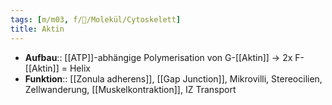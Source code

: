 ```yaml
---
tags: [m/m03, f/🧪/Molekül/Cytoskelett]
title: Aktin
---
```

- **Aufbau**:: [[ATP]]-abhängige Polymerisation von G-[[Aktin]] → 2x F-[[Aktin]] = Helix
- **Funktion**::  [[Zonula adherens]], [[Gap Junction]], Mikrovilli, Stereocilien, Zellwanderung, [[Muskelkontraktion]], IZ Transport